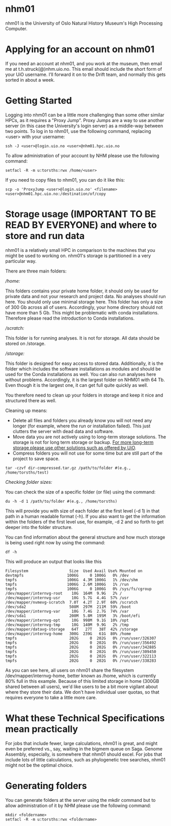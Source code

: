 # nhm01
nhm01 is the University of Oslo Natural History Museum's High Processing Computer. 

# Applying for an account on nhm01
If you need an account at nhm01, and you work at the museum, then email me at t.h.struck(@)nhm.uio.no. This email should include the short form of your UiO username. I’ll forward it on to the Drift team, and normally this gets sorted in about a week.

# Getting Started
Logging into nhm01 can be a little more challenging than some other similar HPCs, as it requires a "Proxy Jump". Proxy Jumps are a way to use another server (in this case the University's login server) as a middle-way between two points.
To log in to nhm01, use the following command, replacing \<user\> with your username:

```
ssh -J <user>@login.uio.no <user>@nhm01.hpc.uio.no 
```

To allow administration of your account by NHM please use the following command:

```
setfacl -R -m u:torsths:rwx /home/<user>
```

If you need to copy files to nhm01, you can do it like this:

```
scp -o 'ProxyJump <user>@login.uio.no' <filename> <user>@nhm01.hpc.uio.no:/destination/of/copy
```

# Storage usage (IMPORTANT TO BE READ BY EVERYONE) and where to store and run data
nhm01 is a relatively small HPC in comparison to the machines that you might be used to working on. nhm01's storage is partitioned in a very particular way. 

There are three main folders:

*/home:*

This folders contains your private home folder, it should only be used for private data and not your research and project data. No analyses should run here. You should only use minimal storage here. This folder has only a size of 300 Gb across all of users. Accordingly, your home directory should not have more than 5 Gb. This might be problematic with conda installations. Therefore please read the introduction to Conda installations.

*/scratch:*

This folder is for running analyses. It is not for storage. All data should be stored on /storage.

*/storage:* 

This folder is designed for easy access to stored data. Additionally, it is the folder which includes the software installations as modules and should be used for the Conda installations as well. You can also run analyses here without problems. Accordingly, it is the largest folder on NHM01 with 64 Tb. Even though it is the largest one, it can get full quite quickly as well.

You therefore need to clean up your folders in storage and keep it nice and structured there as well.

Cleaning up means: 
- Delete all files and folders you already know you will not need any longer (for example, where the run or installation failed). This just clutters the server with dead data and software.
- Move data you are not actively using to long-term storage solutions. The storage is not for long term storage or backup. [For more long-term storage please use other solutions such as offered by UiO](https://www.uio.no/english/services/it/research/storage/).
- Compress folders you will not use for some time but are still part of the project to save space.

```
tar -czvf dir-compressed.tar.gz /path/to/folder #(e.g., /home/torsths/test)
```

*Checking folder sizes:* 

You can check the size of a specific folder (or file) using the command:

```
du -h -d 1 /path/to/folder #(e.g., /home/torsths)
```

This will provide you with size of each folder at the first level (-d 1) in that path in a human readable format (-h). If you also want to get the information within the folders of the first level use, for example, -d 2 and so forth to get deeper into the folder structure.

You can find information about the general structure and how much storage is being used right now by using the command:

```
df -h
```

This will produce an output that looks like this

```
Filesystem                  Size  Used Avail Use% Mounted on
devtmpfs                   1006G     0 1006G   0% /dev
tmpfs                      1006G  4.3M 1006G   1% /dev/shm
tmpfs                      1006G  2.6M 1006G   1% /run
tmpfs                      1006G     0 1006G   0% /sys/fs/cgroup
/dev/mapper/internvg-root    10G  164M  9.9G   2% /
/dev/mapper/internvg-usr     10G  5.7G  4.4G  57% /usr
/dev/mapper/nvmevg-scratch  7.0T  4.2T  2.9T  60% /scratch
/dev/sda2                   508M  297M  211M  59% /boot
/dev/mapper/internvg-var     10G  7.4G  2.7G  74% /var
/dev/sda1                   200M  5.8M  195M   3% /boot/efi
/dev/mapper/internvg-opt     10G  998M  9.1G  10% /opt
/dev/mapper/internvg-tmp     10G  140M  9.9G   2% /tmp
/dev/mapper/datavg-storage   64T   27T   38T  42% /storage
/dev/mapper/internvg-home   300G  239G   61G  80% /home
tmpfs                       202G     0  202G   0% /run/user/326307
tmpfs                       202G     0  202G   0% /run/user/356492
tmpfs                       202G     0  202G   0% /run/user/342885
tmpfs                       202G     0  202G   0% /run/user/309450
tmpfs                       202G     0  202G   0% /run/user/322113
tmpfs                       202G     0  202G   0% /run/user/338283
```

As you can see here, all users on nhm01 share the filesystem /dev/mapper/internvg-home, better known as /home, which is currently 80% full in this example. Because of this limited storage in home (300GB shared between all users), we'd like users to be a bit more vigilant about where they store their data. We don't have individual user quotas, so that requires everyone to take a little more care.

# What these Technical Specifications mean practically
  For jobs that include fewer, large calculations, nhm01 is great, and might even be preferred vs., say, waiting in the bigmem queue on Saga. Genome Assembly, especially, is somewhere that nhm01 should excel.
  For jobs that include lots of little calculations, such as phylogenetic tree searches, nhm01 might not be the optimal choice.

# Generating folders
You can generate folders at the server using the mkdir command but to allow administration of it by NHM please use the following command:

```
mkdir <foldername>
setfacl -R -m u:torsths:rwx <foldername>
```

